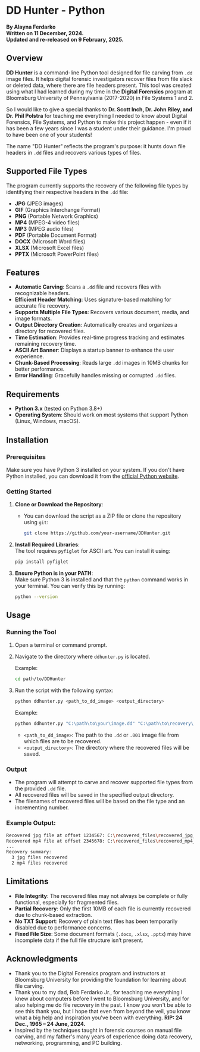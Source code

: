 # DD Hunter - Python  
**By Alayna Ferdarko**  
**Written on 11 December, 2024.**  
**Updated and re-released on 9 February, 2025.**  

## Overview  

**DD Hunter** is a command-line Python tool designed for file carving from `.dd` image files. It helps digital forensic investigators recover files from file slack or deleted data, where there are file headers present. This tool was created using what I had learned during my time in the **Digital Forensics** program at Bloomsburg University of Pennsylvania (2017-2020) in File Systems 1 and 2.  

So I would like to give a special thanks to **Dr. Scott Inch, Dr. John Riley, and Dr. Phil Polstra** for teaching me everything I needed to know about Digital Forensics, File Systems, and Python to make this project happen - even if it has been a few years since I was a student under their guidance. I'm proud to have been one of your students!  

The name "DD Hunter" reflects the program's purpose: it hunts down file headers in `.dd` files and recovers various types of files.  

## Supported File Types  

The program currently supports the recovery of the following file types by identifying their respective headers in the `.dd` file:  

- **JPG** (JPEG images)  
- **GIF** (Graphics Interchange Format)  
- **PNG** (Portable Network Graphics)  
- **MP4** (MPEG-4 video files)  
- **MP3** (MPEG audio files)  
- **PDF** (Portable Document Format)  
- **DOCX** (Microsoft Word files)  
- **XLSX** (Microsoft Excel files)  
- **PPTX** (Microsoft PowerPoint files)  

## Features  

- **Automatic Carving**: Scans a `.dd` file and recovers files with recognizable headers.  
- **Efficient Header Matching**: Uses signature-based matching for accurate file recovery.  
- **Supports Multiple File Types**: Recovers various document, media, and image formats.  
- **Output Directory Creation**: Automatically creates and organizes a directory for recovered files.  
- **Time Estimation**: Provides real-time progress tracking and estimates remaining recovery time.  
- **ASCII Art Banner**: Displays a startup banner to enhance the user experience.  
- **Chunk-Based Processing**: Reads large `.dd` images in 10MB chunks for better performance.  
- **Error Handling**: Gracefully handles missing or corrupted `.dd` files.  

## Requirements  

- **Python 3.x** (tested on Python 3.8+)  
- **Operating System**: Should work on most systems that support Python (Linux, Windows, macOS).  

## Installation  

### Prerequisites  

Make sure you have Python 3 installed on your system. If you don't have Python installed, you can download it from the [official Python website](https://www.python.org/downloads/).  

### Getting Started  

1. **Clone or Download the Repository**:  
   - You can download the script as a ZIP file or clone the repository using `git`:  
   
     ```bash
     git clone https://github.com/your-username/DDHunter.git
     ```
   
2. **Install Required Libraries**:  
   The tool requires `pyfiglet` for ASCII art. You can install it using:  
   
     ```bash
     pip install pyfiglet
     ```

3. **Ensure Python is in your PATH**:  
   Make sure Python 3 is installed and that the `python` command works in your terminal. You can verify this by running:  
   
   ```bash
   python --version
   ```

## Usage  

### Running the Tool  

1. Open a terminal or command prompt.  
2. Navigate to the directory where `ddhunter.py` is located.  

   Example:  
   ```bash
   cd path/to/DDHunter
   ```

3. Run the script with the following syntax:  

   ```bash
   python ddhunter.py <path_to_dd_image> <output_directory>
   ```

   Example:  
   ```bash
   python ddhunter.py "C:\path\to\your\image.dd" "C:\path\to\recovery\folder"
   ```

   - `<path_to_dd_image>`: The path to the `.dd` or `.001` image file from which files are to be recovered.  
   - `<output_directory>`: The directory where the recovered files will be saved.  

### Output  

- The program will attempt to carve and recover supported file types from the provided `.dd` file.  
- All recovered files will be saved in the specified output directory.  
- The filenames of recovered files will be based on the file type and an incrementing number.  

### Example Output:  

```bash
Recovered jpg file at offset 1234567: C:\recovered_files\recovered_jpg_1.jpg
Recovered mp4 file at offset 2345678: C:\recovered_files\recovered_mp4_1.mp4
...
Recovery summary:
  3 jpg files recovered
  2 mp4 files recovered
```

## Limitations  

- **File Integrity**: The recovered files may not always be complete or fully functional, especially for fragmented files.  
- **Partial Recovery**: Only the first 10MB of each file is currently recovered due to chunk-based extraction.  
- **No TXT Support**: Recovery of plain text files has been temporarily disabled due to performance concerns.  
- **Fixed File Size**: Some document formats (`.docx`, `.xlsx`, `.pptx`) may have incomplete data if the full file structure isn’t present.  

## Acknowledgments  

- Thank you to the Digital Forensics program and instructors at Bloomsburg University for providing the foundation for learning about file carving.  
- Thank you to my dad, Bob Ferdarko Jr., for teaching me everything I knew about computers before I went to Bloomsburg University, and for also helping me do file recovery in the past. I know you won't be able to see this thank you, but I hope that even from beyond the veil, you know what a big help and inspiration you've been with everything. **RIP: 24 Dec., 1965 – 24 June, 2024.**  
- Inspired by the techniques taught in forensic courses on manual file carving, and my father's many years of experience doing data recovery, networking, programming, and PC building.  
